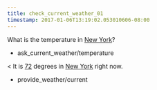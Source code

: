 ```yaml
---
title: check_current_weather_01
timestamp: 2017-01-06T13:19:02.053010606-08:00
---
```


What is the temperature in [New York](city)?
* ask_current_weather/temperature

< It is [72](temperature) degrees in [New York](city) right now.
* provide_weather/current
